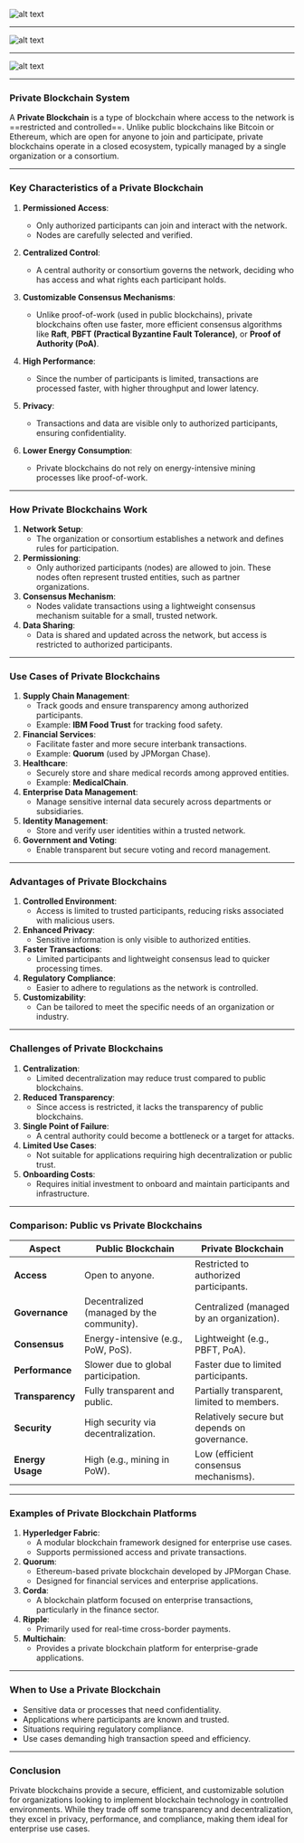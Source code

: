 ![alt text](Pastedimage20241208132849.png)

---

![alt text](Pastedimage20241208132855.png)


---
![alt text](Pastedimage20241208133133.png)

---

### **Private Blockchain System**

A **Private Blockchain** is a type of blockchain where access to the network is ==restricted and controlled==. Unlike public blockchains like Bitcoin or Ethereum, which are open for anyone to join and participate, private blockchains operate in a closed ecosystem, typically managed by a single organization or a consortium.

---

### **Key Characteristics of a Private Blockchain**

1. **Permissioned Access**:
    - Only authorized participants can join and interact with the network.
    - Nodes are carefully selected and verified.
2. **Centralized Control**:
    - A central authority or consortium governs the network, deciding who has access and what rights each participant holds.
3. **Customizable Consensus Mechanisms**:
    - Unlike proof-of-work (used in public blockchains), private blockchains often use faster, more efficient consensus algorithms like **Raft**, **PBFT (Practical Byzantine Fault Tolerance)**, or **Proof of Authority (PoA)**.
4. **High Performance**:
    - Since the number of participants is limited, transactions are processed faster, with higher throughput and lower latency.
5. **Privacy**:
    - Transactions and data are visible only to authorized participants, ensuring confidentiality.
6. **Lower Energy Consumption**:
    
    - Private blockchains do not rely on energy-intensive mining processes like proof-of-work.

---

### **How Private Blockchains Work**

1. **Network Setup**:
    - The organization or consortium establishes a network and defines rules for participation.
2. **Permissioning**:
    - Only authorized participants (nodes) are allowed to join. These nodes often represent trusted entities, such as partner organizations.
3. **Consensus Mechanism**:
    - Nodes validate transactions using a lightweight consensus mechanism suitable for a small, trusted network.
4. **Data Sharing**:
    - Data is shared and updated across the network, but access is restricted to authorized participants.

---

### **Use Cases of Private Blockchains**

1. **Supply Chain Management**:
    - Track goods and ensure transparency among authorized participants.
    - Example: **IBM Food Trust** for tracking food safety.
2. **Financial Services**:
    - Facilitate faster and more secure interbank transactions.
    - Example: **Quorum** (used by JPMorgan Chase).
3. **Healthcare**:
    - Securely store and share medical records among approved entities.
    - Example: **MedicalChain**.
4. **Enterprise Data Management**:
    - Manage sensitive internal data securely across departments or subsidiaries.
5. **Identity Management**:
    - Store and verify user identities within a trusted network.
6. **Government and Voting**:
    - Enable transparent but secure voting and record management.

---

### **Advantages of Private Blockchains**

1. **Controlled Environment**:
    - Access is limited to trusted participants, reducing risks associated with malicious users.
2. **Enhanced Privacy**:
    - Sensitive information is only visible to authorized entities.
3. **Faster Transactions**:
    - Limited participants and lightweight consensus lead to quicker processing times.
4. **Regulatory Compliance**:
    - Easier to adhere to regulations as the network is controlled.
5. **Customizability**:
    - Can be tailored to meet the specific needs of an organization or industry.

---

### **Challenges of Private Blockchains**

1. **Centralization**:
    - Limited decentralization may reduce trust compared to public blockchains.
2. **Reduced Transparency**:
    - Since access is restricted, it lacks the transparency of public blockchains.
3. **Single Point of Failure**:
    - A central authority could become a bottleneck or a target for attacks.
4. **Limited Use Cases**:
    - Not suitable for applications requiring high decentralization or public trust.
5. **Onboarding Costs**:
    - Requires initial investment to onboard and maintain participants and infrastructure.

---

### **Comparison: Public vs Private Blockchains**

|**Aspect**|**Public Blockchain**|**Private Blockchain**|
|---|---|---|
|**Access**|Open to anyone.|Restricted to authorized participants.|
|**Governance**|Decentralized (managed by the community).|Centralized (managed by an organization).|
|**Consensus**|Energy-intensive (e.g., PoW, PoS).|Lightweight (e.g., PBFT, PoA).|
|**Performance**|Slower due to global participation.|Faster due to limited participants.|
|**Transparency**|Fully transparent and public.|Partially transparent, limited to members.|
|**Security**|High security via decentralization.|Relatively secure but depends on governance.|
|**Energy Usage**|High (e.g., mining in PoW).|Low (efficient consensus mechanisms).|

---

### **Examples of Private Blockchain Platforms**

1. **Hyperledger Fabric**:
    - A modular blockchain framework designed for enterprise use cases.
    - Supports permissioned access and private transactions.
2. **Quorum**:
    - Ethereum-based private blockchain developed by JPMorgan Chase.
    - Designed for financial services and enterprise applications.
3. **Corda**:
    - A blockchain platform focused on enterprise transactions, particularly in the finance sector.
4. **Ripple**:
    - Primarily used for real-time cross-border payments.
5. **Multichain**:
    - Provides a private blockchain platform for enterprise-grade applications.

---

### **When to Use a Private Blockchain**

- Sensitive data or processes that need confidentiality.
- Applications where participants are known and trusted.
- Situations requiring regulatory compliance.
- Use cases demanding high transaction speed and efficiency.

---

### **Conclusion**

Private blockchains provide a secure, efficient, and customizable solution for organizations looking to implement blockchain technology in controlled environments. While they trade off some transparency and decentralization, they excel in privacy, performance, and compliance, making them ideal for enterprise use cases.